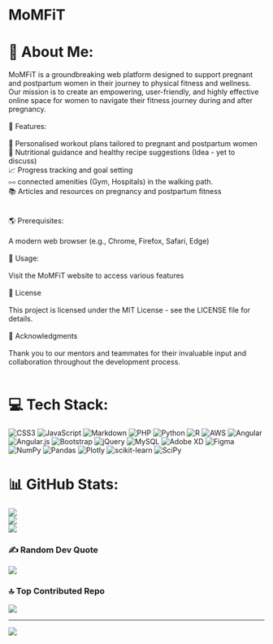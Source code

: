 # MoMFiT


# 💫 About Me:
MoMFiT is a groundbreaking web platform designed to support pregnant and postpartum women in their journey to physical fitness and wellness. Our mission is to create an empowering, user-friendly, and highly effective online space for women to navigate their fitness journey during and after pregnancy.<br><br>🌟 Features:<br><br>💪 Personalised workout plans tailored to pregnant and postpartum women<br>🥗 Nutritional guidance and healthy recipe suggestions (Idea - yet to discuss)<br>📈 Progress tracking and goal setting<br>⧟   connected amenities (Gym, Hospitals) in the walking path.<br>📚 Articles and resources on pregnancy and postpartum fitness<br><br><br>🌎 Prerequisites:<br><br>A modern web browser (e.g., Chrome, Firefox, Safari, Edge)<br><br>📖 Usage:<br><br>Visit the MoMFiT website to access various features<br><br>📄 License<br><br>This project is licensed under the MIT License - see the LICENSE file for details.<br><br>💜 Acknowledgments<br><br>Thank you to our mentors and teammates for their invaluable input and collaboration throughout the development process.<br><br>


# 💻 Tech Stack:
![CSS3](https://img.shields.io/badge/css3-%231572B6.svg?style=flat&logo=css3&logoColor=white) ![JavaScript](https://img.shields.io/badge/javascript-%23323330.svg?style=flat&logo=javascript&logoColor=%23F7DF1E) ![Markdown](https://img.shields.io/badge/markdown-%23000000.svg?style=flat&logo=markdown&logoColor=white) ![PHP](https://img.shields.io/badge/php-%23777BB4.svg?style=flat&logo=php&logoColor=white) ![Python](https://img.shields.io/badge/python-3670A0?style=flat&logo=python&logoColor=ffdd54) ![R](https://img.shields.io/badge/r-%23276DC3.svg?style=flat&logo=r&logoColor=white) ![AWS](https://img.shields.io/badge/AWS-%23FF9900.svg?style=flat&logo=amazon-aws&logoColor=white) ![Angular](https://img.shields.io/badge/angular-%23DD0031.svg?style=flat&logo=angular&logoColor=white) ![Angular.js](https://img.shields.io/badge/angular.js-%23E23237.svg?style=flat&logo=angularjs&logoColor=white) ![Bootstrap](https://img.shields.io/badge/bootstrap-%23563D7C.svg?style=flat&logo=bootstrap&logoColor=white) ![jQuery](https://img.shields.io/badge/jquery-%230769AD.svg?style=flat&logo=jquery&logoColor=white) ![MySQL](https://img.shields.io/badge/mysql-%2300f.svg?style=flat&logo=mysql&logoColor=white) ![Adobe XD](https://img.shields.io/badge/Adobe%20XD-470137?style=flat&logo=Adobe%20XD&logoColor=#FF61F6) 	![Figma](https://img.shields.io/badge/figma-%23F24E1E.svg?style=flat&logo=figma&logoColor=white) ![NumPy](https://img.shields.io/badge/numpy-%23013243.svg?style=flat&logo=numpy&logoColor=white) ![Pandas](https://img.shields.io/badge/pandas-%23150458.svg?style=flat&logo=pandas&logoColor=white) ![Plotly](https://img.shields.io/badge/Plotly-%233F4F75.svg?style=flat&logo=plotly&logoColor=white) ![scikit-learn](https://img.shields.io/badge/scikit--learn-%23F7931E.svg?style=flat&logo=scikit-learn&logoColor=white) ![SciPy](https://img.shields.io/badge/SciPy-%230C55A5.svg?style=flat&logo=scipy&logoColor=%white)
# 📊 GitHub Stats:
![](https://github-readme-stats.vercel.app/api?username=MoMFiT&theme=react&hide_border=false&include_all_commits=true&count_private=true)<br/>
![](https://github-readme-streak-stats.herokuapp.com/?user=MoMFiT&theme=react&hide_border=false)<br/>
![](https://github-readme-stats.vercel.app/api/top-langs/?username=MoMFiT&theme=react&hide_border=false&include_all_commits=true&count_private=true&layout=compact)

### ✍️ Random Dev Quote
![](https://quotes-github-readme.vercel.app/api?type=horizontal&theme=merko)

### 🔝 Top Contributed Repo
![](https://github-contributor-stats.vercel.app/api?username=MoMFiT&limit=5&theme=gitdimmed&combine_all_yearly_contributions=true)


---
[![](https://visitcount.itsvg.in/api?id=MoMFiT&icon=0&color=11)](https://visitcount.itsvg.in)

<!-- Proudly created with GPRM ( https://gprm.itsvg.in ) -->
